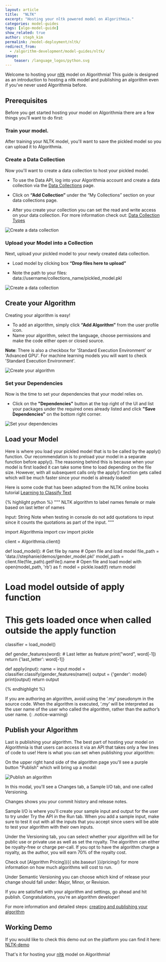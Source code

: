 ```yaml
---
layout: article
title:  "NLTK"
excerpt: "Hosting your nltk powered model on Algorithmia."
categories: model-guides
tags: [algo-model-guide]
show_related: true
author: steph_kim
permalink: /model-deployment/nltk/
redirect_from:
  - /algorithm-development/model-guides/nltk/
image:
    teaser: /language_logos/python.svg
---
```



Welcome to hosting your <a href="http://www.nltk.org/">nltk</a> model on Algorithmia!
This guide is designed as an introduction to hosting a nltk model and publishing an algorithm even if you’ve never used Algorithmia before.


## Prerequisites
Before you get started hosting your model on Algorithmia there are a few things you'll want to do first:

### Train your model.
After training your NLTK model, you'll want to save the pickled model so you can upload it to Algorithmia.

### Create a Data Collection
Now you'll want to create a data collection to host your pickled model.

- To use the Data API, log into your Algorithmia account and create a data collection via the <a href="{{ site.baseurl }}/data/hosted">Data Collections</a> page.

- Click on **“Add Collection”** under the “My Collections” section on your data collections page.

- After you create your collection you can set the read and write access on your data collection. For more information check out: <a href="{{ site.baseurl }}/data/hosted/">Data Collection Types</a>


<img src="{{ site.baseurl }}/images/post_images/model_hosting/add_collection.png" alt="Create a data collection" class="screenshot img-sm">

### Upload your Model into a Collection
Next, upload your pickled model to your newly created data collection.

- Load model by clicking box **“Drop files here to upload”**

- Note the path to your files: data://username/collections_name/pickled_model.pkl

<img src="{{ site.baseurl }}/images/post_images/model_hosting/add_collections_visual.png" alt="Create a data collection" class="screenshot img-md">

## Create your Algorithm
Creating your algorithm is easy!

- To add an algorithm, simply click **“Add Algorithm”** from the user profile icon.
- Name your algorithm, select the language, choose permissions and make the code either open or closed source.

**Note**: There is also a checkbox for 'Standard Execution Environment' or 'Advanced GPU'. For machine learning models you will want to check 'Standard Execution Environment'.

<img src="{{ site.baseurl }}/images/post_images/model_hosting/create_new_alg_python3.png" alt="Create your algorithm" class="screenshot img-sm">

### Set your Dependencies
Now is the time to set your dependencies that your model relies on.

- Click on the **"Dependencies"** button at the top right of the UI and list your packages under the required ones already listed and click **"Save Dependencies"** on the bottom right corner.

<img src="{{ site.baseurl }}/images/post_images/model_hosting/dependencies_nltk.png" alt="Set your dependencies" class="screenshot img-md">

## Load your Model
Here is where you load your pickled model that is to be called by the apply() function.
Our recommendation is to preload your model in a separate function before apply(). The reasoning behind this is because when your model is first loaded it can take some time to load depending on the file size. However, with all subsequent calls only the apply() function gets called which will be much faster since your model is already loaded!

Here is some code that has been adapted from the NLTK online books tutorial <a href="http://www.nltk.org/book/ch06.html">Learning to Classify Text</a>

{% highlight python %}
"""
NLTK algorithm to label names female or male based on last letter of names

Input: String
Note when testing in console do not add quotations to input since
it counts the quotations as part of the input.
"""

import Algorithmia
import csv
import pickle

client = Algorithmia.client()

def load_model():
    # Get file by name
    # Open file and load model
    file_path = 'data://stephanie/demos/gender_model.pkl'
    model_path = client.file(file_path).getFile().name
    # Open file and load model
    with open(model_path, 'rb') as f:
        model = pickle.load(f)
        return model

# Load model outside of apply function
# This gets loaded once when called outside the apply function
classifier = load_model()

def gender_features(word):
    # Last letter as feature
    print("word", word[-1])
    return {'last_letter': word[-1]}

def apply(input):
    name = input
    model = classifier.classify(gender_features(name))
    output = {'gender': model}
    print(output)
    return output

{% endhighlight %}

If you are authoring an algorithm, avoid using the ‘.my’ pseudonym in the source code. When the algorithm is executed, ‘.my’ will be interpreted as the user name of the user who called the algorithm, rather than the author’s user name.
{: .notice-warning}

## Publish your Algorithm
Last is publishing your algorithm. The best part of hosting your model on Algorithmia is that users can access it via an API that takes only a few lines of code to use! Here is what you can set when publishing your algorithm:

On the upper right hand side of the algorithm page you'll see a purple button "Publish" which will bring up a modal:

<img src="{{ site.baseurl }}/images/post_images/algo_dev_lang/publish_algorithm.png" alt="Publish an algorithm" class="screenshot img-sm">

In this modal, you'll see a Changes tab, a Sample I/O tab, and one called Versioning.

Changes shows you your commit history and release notes.

Sample I/O is where you'll create your sample input and output for the user to try under Try the API in the Run tab. When you add a sample input, make sure to test it out with all the inputs that you accept since users will be able to test your algorithm with their own inputs.

Under the Versioning tab, you can select whether your algorithm will be for public use or private use as well as set the royalty. The algorithm can either be royalty-free or charge per-call. If you opt to have the algorithm charge a royalty, as the author, you will earn 70% of the royalty cost.

Check out [Algorithm Pricing]({{ site.baseurl }}/pricing/) for more information on how much algorithms will cost to run.

Under Semantic Versioning you can choose which kind of release your change should fall under: Major, Minor, or Revision. 

If you are satisfied with your algorithm and settings, go ahead and hit publish. Congratulations, you’re an algorithm developer!


For more information and detailed steps: <a href="{{ site.baseurl }}/algorithm-development/your-first-algo/">creating and publishing your algorithm</a>

## Working Demo
If you would like to check this demo out on the platform you can find it here: <a href=" https://algorithmia.com/algorithms/stephanie/test">NLTK-demo</a>

That's it for hosting your <a href="http://www.nltk.org/">nltk</a> model on Algorithmia!
